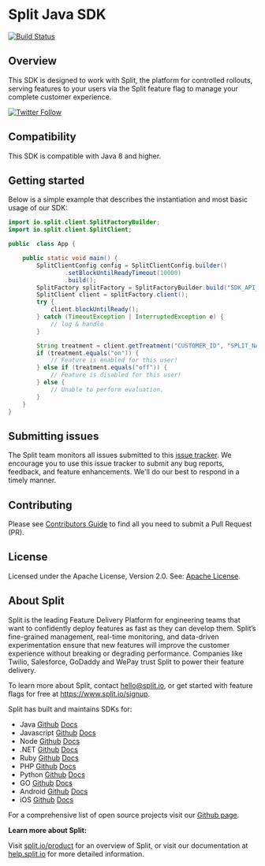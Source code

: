 # Split Java SDK

[![Build Status](https://api.travis-ci.com/splitio/java-client.svg?branch=master)](https://api.travis-ci.com/splitio/java-client)

## Overview
This SDK is designed to work with Split, the platform for controlled rollouts, serving features to your users via the Split feature flag to manage your complete customer experience.

[![Twitter Follow](https://img.shields.io/twitter/follow/splitsoftware.svg?style=social&label=Follow&maxAge=1529000)](https://twitter.com/intent/follow?screen_name=splitsoftware)

## Compatibility
This SDK is compatible with Java 8 and higher.

## Getting started
Below is a simple example that describes the instantiation and most basic usage of our SDK:

```java
import io.split.client.SplitFactoryBuilder;
import io.split.client.SplitClient;

public  class App {

    public static void main() {
        SplitClientConfig config = SplitClientConfig.builder()
                .setBlockUntilReadyTimeout(10000)
                .build();
        SplitFactory splitFactory = SplitFactoryBuilder.build("SDK_API_KEY", config);
        SplitClient client = splitFactory.client();
        try {
            client.blockUntilReady();
        } catch (TimeoutException | InterruptedException e) {
            // log & handle 
        }

        String treatment = client.getTreatment("CUSTOMER_ID", "SPLIT_NAME");
        if (treatment.equals("on")) {
            // Feature is enabled for this user!
        } else if (treatment.equals("off")) {
            // Feature is disabled for this user!
        } else {
            // Unable to perform evaluation.
        }
    }
}
```

## Submitting issues
 
The Split team monitors all issues submitted to this [issue tracker](https://github.com/splitio/java-client/issues). We encourage you to use this issue tracker to submit any bug reports, feedback, and feature enhancements. We'll do our best to respond in a timely manner.

## Contributing
Please see [Contributors Guide](CONTRIBUTORS-GUIDE.md) to find all you need to submit a Pull Request (PR).

## License
Licensed under the Apache License, Version 2.0. See: [Apache License](http://www.apache.org/licenses/).

## About Split
 
Split is the leading Feature Delivery Platform for engineering teams that want to confidently deploy features as fast as they can develop them. Split’s fine-grained management, real-time monitoring, and data-driven experimentation ensure that new features will improve the customer experience without breaking or degrading performance. Companies like Twilio, Salesforce, GoDaddy and WePay trust Split to power their feature delivery.
 
To learn more about Split, contact hello@split.io, or get started with feature flags for free at https://www.split.io/signup.
 
Split has built and maintains SDKs for:
 
* Java [Github](https://github.com/splitio/java-client) [Docs](https://help.split.io/hc/en-us/articles/360020405151-Java-SDK)
* Javascript [Github](https://github.com/splitio/javascript-client) [Docs](https://help.split.io/hc/en-us/articles/360020448791-JavaScript-SDK)
* Node [Github](https://github.com/splitio/javascript-client) [Docs](https://help.split.io/hc/en-us/articles/360020564931-Node-js-SDK)
* .NET [Github](https://github.com/splitio/dotnet-client) [Docs](https://help.split.io/hc/en-us/articles/360020240172--NET-SDK)
* Ruby [Github](https://github.com/splitio/ruby-client) [Docs](https://help.split.io/hc/en-us/articles/360020673251-Ruby-SDK)
* PHP [Github](https://github.com/splitio/php-client) [Docs](https://help.split.io/hc/en-us/articles/360020350372-PHP-SDK)
* Python [Github](https://github.com/splitio/python-client) [Docs](https://help.split.io/hc/en-us/articles/360020359652-Python-SDK)
* GO [Github](https://github.com/splitio/go-client) [Docs](https://help.split.io/hc/en-us/articles/360020093652-Go-SDK)
* Android [Github](https://github.com/splitio/android-client) [Docs](https://help.split.io/hc/en-us/articles/360020343291-Android-SDK)
* iOS [Github](https://github.com/splitio/ios-client) [Docs](https://help.split.io/hc/en-us/articles/360020401491-iOS-SDK)
 
For a comprehensive list of open source projects visit our [Github page](https://github.com/splitio?utf8=%E2%9C%93&query=%20only%3Apublic%20).
 
**Learn more about Split:**
 
Visit [split.io/product](https://www.split.io/product) for an overview of Split, or visit our documentation at [help.split.io](http://help.split.io) for more detailed information.
